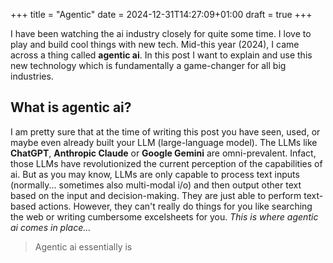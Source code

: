 +++
title = "Agentic"
date = 2024-12-31T14:27:09+01:00
draft = true
+++

I have been watching the ai industry closely for quite some time. I love to play and build cool things with new tech. Mid-this year (2024), I came across a thing called **agentic ai**. In this post I want to explain and use this new technology which is fundamentally a game-changer for all big industries.

## What is agentic ai?

I am pretty sure that at the time of writing this post you have seen, used, or maybe even already built your LLM (large-language model). The LLMs like **ChatGPT**, **Anthropic Claude** or **Google Gemini** are omni-prevalent. Infact, those LLMs have revolutionized the current perception of the capabilities of ai. But as you may know, LLMs are only capable to process text inputs (normally... sometimes also multi-modal i/o) and then output other text based on the input and decision-making. They are just able to perform text-based actions. However, they can't really do things for you like searching the web or writing cumbersome excelsheets for you. *This is where agentic ai comes in place...*

> Agentic ai essentially is 